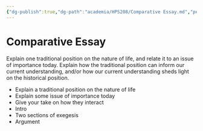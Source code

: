 ```yaml
---
{"dg-publish":true,"dg-path":"academia/HPS208/Comparative Essay.md","permalink":"/academia/hps-208/comparative-essay/","tags":["hps","lecture","note","university"],"created":"2025-03-26T03:23:07.347-04:00","updated":"2025-03-26T03:26:50.059-04:00"}
---
```



# Comparative Essay

Explain one traditional position on the nature of life, and relate it to an issue of importance today.
Explain  how the traditional position can inform our current understanding, and/or how our current understanding sheds light on the historical position.

- Explain a traditional position on the nature of life
- Explain some issue of importance today
- Give your take on how they interact
- Intro
- Two sections of exegesis
- Argument
